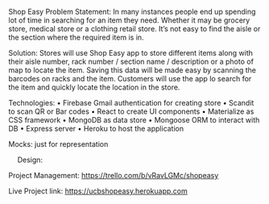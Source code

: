 Shop Easy
Problem Statement:
In many instances people end up spending lot of time in searching for an item they need. Whether it may be grocery store, medical store or a clothing retail store. It’s not easy to find the aisle or the section where the required item is in.

Solution:
	Stores will use Shop Easy app to store different items along with their aisle number, rack number / section name / description or a photo of map to locate the item. Saving this data will be made easy by scanning the barcodes on racks and the item.
	Customers will use the app lo search for the item and quickly locate the location in the store.

Technologies:
•	Firebase Gmail authentication for creating store
•	Scandit to scan QR or Bar codes
•	React to create UI components
•	Materialize as CSS framework
•	MongoDB as data store
•	Mongoose ORM to interact with DB
•	Express server
•	Heroku to host the application 

Mocks: just for representation

  
Design:
	 
Project Management:
https://trello.com/b/vRavLGMc/shopeasy

Live Project link:
https://ucbshopeasy.herokuapp.com
